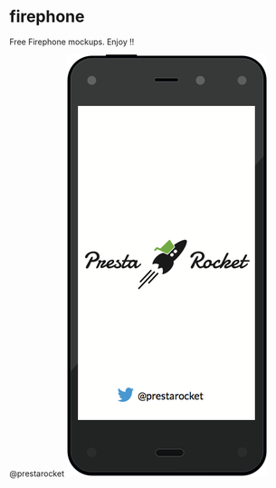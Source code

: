 firephone
=========

Free Firephone mockups.
Enjoy !!

@prestarocket
![alt tag](https://raw.githubusercontent.com/prestarocket/firephone/master/Firephone.png)

